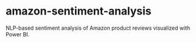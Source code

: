 # amazon-sentiment-analysis
NLP-based sentiment analysis of Amazon product reviews visualized with Power BI.
